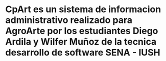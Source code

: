 # CpArt es un sistema de informacion administrativo realizado para AgroArte por los estudiantes Diego Ardila y Wilfer Muñoz de la tecnica desarrollo de software SENA - IUSH

